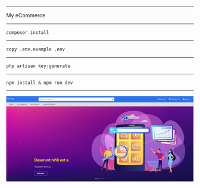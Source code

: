 ***
My eCommerce

***
```
composer install
```
***
```
copy .env.example .env
```
***
```
php artisan key:generate
```
***
```
npm install & npm run dev
```
***

<img src="./public/readmi/rasm-1.png" alt="">